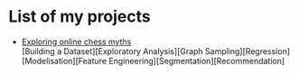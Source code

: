 # List of my projects

- [Exploring online chess myths](data-science-projects/chess-data-analysis.md)  
[Building a Dataset][Exploratory Analysis][Graph Sampling][Regression][Modelisation][Feature Engineering][Segmentation][Recommendation]
